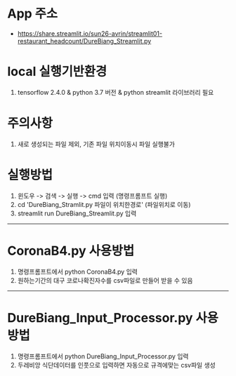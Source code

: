 # App 주소
+ https://share.streamlit.io/sun26-avrin/streamlit01-restaurant_headcount/DureBiang_Streamlit.py


# local 실행기반환경
1. tensorflow 2.4.0 & python 3.7 버전 & python streamlit 라이브러리 필요

# 주의사항 
1. 새로 생성되는 파일 제외, 기존 파일 위치이동시 파일 실행불가

# 실행방법
1. 윈도우 -> 검색 -> 실행 -> cmd 입력       (명령프롬프트 실행)
2. cd 'DureBiang_Stramlit.py 파일이 위치한경로'       (파일위치로 이동)
3. streamlit run DureBiang_Streamlit.py 입력

------------

# CoronaB4.py 사용방법
1. 명령프롬프트에서 python CoronaB4.py 입력
2. 원하는기간의 대구 코로나확진자수를 csv파일로 만들어 받을 수 있음

-------------

# DureBiang_Input_Processor.py 사용방법
1. 명령프롬프트에서 python DureBiang_Input_Processor.py 입력
2. 두레비앙 식단데이터를 인풋으로 입력하면 자동으로 규격에맞는 csv파일 생성
